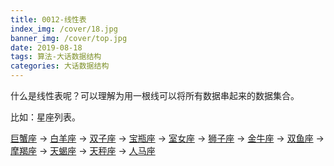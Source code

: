 ```yaml
---
title: 0012-线性表
index_img: /cover/18.jpg
banner_img: /cover/top.jpg
date: 2019-08-18
tags: 算法-大话数据结构
categories: 大话数据结构
---
```


什么是线性表呢？可以理解为用一根线可以将所有数据串起来的数据集合。

比如：星座列表。

[巨蟹座](https://baike.baidu.com/item/巨蟹座/25908) -> [白羊座](https://baike.baidu.com/item/白羊座/2151709) -> [双子座](https://baike.baidu.com/item/双子座/2535152) -> [宝瓶座](https://baike.baidu.com/item/宝瓶座) -> [室女座](https://baike.baidu.com/item/室女座) -> [狮子座](https://baike.baidu.com/item/狮子座/9897905) -> [金牛座](https://baike.baidu.com/item/金牛座/9442523) -> [双鱼座](https://baike.baidu.com/item/双鱼座/2074740) -> [摩羯座](https://baike.baidu.com/item/摩羯座/25946) -> [天蝎座](https://baike.baidu.com/item/天蝎座/25945) -> [天秤座](https://baike.baidu.com/item/天秤座/25966) -> [人马座](https://baike.baidu.com/item/人马座)



